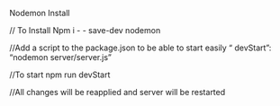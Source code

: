 Nodemon Install

// To Install
Npm i - - save-dev nodemon

//Add a script to the package.json to be able to start easily
“ devStart”: “nodemon server/server.js”

//To start 
npm run devStart

//All changes will be reapplied and server will be restarted
